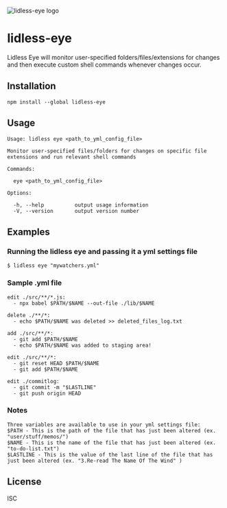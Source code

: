 ![lidless-eye logo](https://raw.githubusercontent.com/Firebrand/lidless-eye/master/lidless.png)

# lidless-eye

Lidless Eye will monitor user-specified folders/files/extensions for changes and then execute custom shell commands whenever changes occur.

## Installation

```
npm install --global lidless-eye
```

## Usage

```
Usage: lidless eye <path_to_yml_config_file>

Monitor user-specified files/folders for changes on specific file extensions and run relevant shell commands

Commands:

  eye <path_to_yml_config_file>

Options:

  -h, --help          output usage information
  -V, --version       output version number
```

## Examples

### Running the lidless eye and passing it a yml settings file

```
$ lidless eye "mywatchers.yml"
```

### Sample .yml file

```
edit ./src/**/*.js:
  - npx babel $PATH/$NAME --out-file ./lib/$NAME

delete ./**/*:
  - echo $PATH/$NAME was deleted >> deleted_files_log.txt

add ./src/**/*:
  - git add $PATH/$NAME                           
  - echo $PATH/$NAME was added to staging area!

edit ./src/**/*:
  - git reset HEAD $PATH/$NAME
  - git add $PATH/$NAME    

edit ./commitlog:
  - git commit -m "$LASTLINE"
  - git push origin HEAD
```

### Notes

```
Three variables are available to use in your yml settings file:
$PATH - This is the path of the file that has just been altered (ex. "user/stuff/memos/")
$NAME - This is the name of the file that has just been altered (ex. "to-do-list.txt")
$LASTLINE - This is the value of the last line of the file that has just been altered (ex. "3.Re-read The Name Of The Wind" )
```

## License

ISC